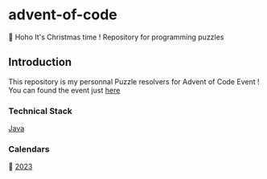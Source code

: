 # advent-of-code
🎅 Hoho It's Christmas time ! Repository for programming puzzles

## Introduction
This repository is my personnal Puzzle resolvers for Advent of Code Event !
You can found the event just [here](https://adventofcode.com/)

### Technical Stack

[Java](https://openjdk.org/projects/jdk/17/)

### Calendars

📅 [2023](/2023)
